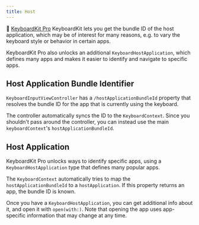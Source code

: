 ```yaml
---
title: Host
---
```


👑 [KeyboardKit Pro][Pro] KeyboardKit lets you get the bundle ID of the host application, which may be of interest for many reasons, e.g. to vary the keyboard style or behavior in certain apps.

KeyboardKit Pro also unlocks an additional ``KeyboardHostApplication``, which defines many apps and makes it easier to identify and navigate to specific apps.


## Host Application Bundle Identifier

``KeyboardInputViewController`` has a ``/hostApplicationBundleId`` property that resolves the bundle ID for the app that is currently using the keyboard.

The controller automatically syncs the ID to the ``KeyboardContext``. Since you shouldn't pass around the controller, you can instead use the main ``keyboardContext``'s ``hostApplicationBundleId``.


## Host Application

KeyboardKit Pro unlocks ways to identify specific apps, using a ``KeyboardHostApplication`` type that defines many popular apps.

The ``KeyboardContext`` automatically tries to map the ``hostApplicationBundleId`` to a ``hostApplication``. If this property returns an app, the bundle ID is known.

Once you have a ``KeyboardHostApplication``, you can get additional info about it, and open it with  ``open(with:)``. Note that opening the app uses app-specific information that may change at any time.


[Pro]: https://github.com/KeyboardKit/KeyboardKitPro
